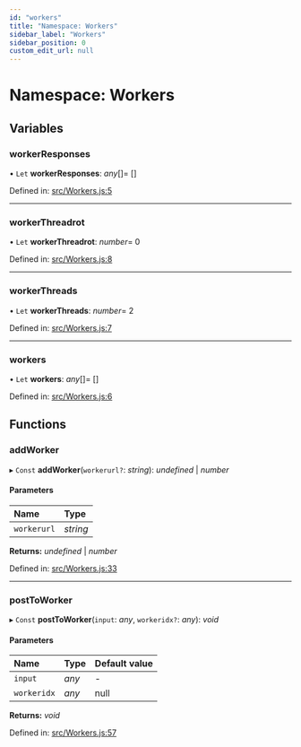 ```yaml
---
id: "workers"
title: "Namespace: Workers"
sidebar_label: "Workers"
sidebar_position: 0
custom_edit_url: null
---
```


# Namespace: Workers

## Variables

### workerResponses

• `Let` **workerResponses**: *any*[]= []

Defined in: [src/Workers.js:5](https://github.com/brainsatplay/brainsatplay/blob/1c17604/src/library/src/Workers.js#L5)

___

### workerThreadrot

• `Let` **workerThreadrot**: *number*= 0

Defined in: [src/Workers.js:8](https://github.com/brainsatplay/brainsatplay/blob/1c17604/src/library/src/Workers.js#L8)

___

### workerThreads

• `Let` **workerThreads**: *number*= 2

Defined in: [src/Workers.js:7](https://github.com/brainsatplay/brainsatplay/blob/1c17604/src/library/src/Workers.js#L7)

___

### workers

• `Let` **workers**: *any*[]= []

Defined in: [src/Workers.js:6](https://github.com/brainsatplay/brainsatplay/blob/1c17604/src/library/src/Workers.js#L6)

## Functions

### addWorker

▸ `Const` **addWorker**(`workerurl?`: *string*): *undefined* \| *number*

#### Parameters

| Name | Type |
| :------ | :------ |
| `workerurl` | *string* |

**Returns:** *undefined* \| *number*

Defined in: [src/Workers.js:33](https://github.com/brainsatplay/brainsatplay/blob/1c17604/src/library/src/Workers.js#L33)

___

### postToWorker

▸ `Const` **postToWorker**(`input`: *any*, `workeridx?`: *any*): *void*

#### Parameters

| Name | Type | Default value |
| :------ | :------ | :------ |
| `input` | *any* | - |
| `workeridx` | *any* | null |

**Returns:** *void*

Defined in: [src/Workers.js:57](https://github.com/brainsatplay/brainsatplay/blob/1c17604/src/library/src/Workers.js#L57)
